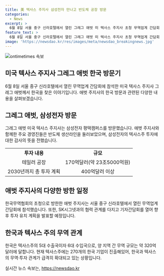 ```yaml
---
title: 美 텍사스 주지사 삼성전자 만나고 반도체 공장 방문
categories:
  - News
excerpt: >
  6월 8일 서울 중구 신라호텔에서 열린 그레그 애벗 미 텍사스 주지사 초청 무역업계 간담회에 참석한 그레그 애벗 미국 텍사스 주지사가 삼성전자 평택캠퍼스를 방문했다. 애벗 주지사는 삼성전자 투자에 감사의 뜻을 전하고, SK시그넷과의 협력도 이어졌다. 한국무역협회, 삼성전자 및 SK시그넷과의 협력 관계가 주목을 받고 있다. 애벗 주지사는 이어 기자간담회를 열어 텍사스주의 향후 투자 유치 계획을 발표할 예정이다. 텍사스와 한국 간의 무역 규모가 상당하며, 텍사스는 한국 기업들에게 매력적인 시장으로 인식되고 있다.
feature_text: >
  6월 8일 서울 중구 신라호텔에서 열린 그레그 애벗 미 텍사스 주지사 초청 무역업계 간담회에 참석한 그레그 애벗 미국 텍사스 주지사가 삼성전자 평택캠퍼스를 방문했다. 애벗 주지사는 삼성전자 투자에 감사의 뜻을 전하고, SK시그넷과의 협력도 이어졌다. 한국무역협회, 삼성전자 및 SK시그넷과의 협력 관계가 주목을 받고 있다. 애벗 주지사는 이어 기자간담회를 열어 텍사스주의 향후 투자 유치 계획을 발표할 예정이다. 텍사스와 한국 간의 무역 규모가 상당하며, 텍사스는 한국 기업들에게 매력적인 시장으로 인식되고 있다.
image: 'https://newsdao.kr/res/images/meta/newsdao_breakingnews.jpg'
---
```


<p><img src="https://newsdao.kr/res/images/meta/newsdao_breakingnews.jpg" alt="ontimetimes 속보" /></p>

<h2 data-ke-size="size26">미국 텍사스 주지사 그레그 애벗 한국 방문기</h2>

<p data-ke-size="size16">6월 8일 서울 중구 신라호텔에서 열린 무역업계 간담회에 참석한 미국 텍사스 주지사 그레그 애벗께서 한국을 찾은 이야기입니다. 애벗 주지사의 한국 방문과 관련된 다양한 내용을 살펴보겠습니다.</p>

<h2 data-ke-size="size24">그레그 애벗, 삼성전자 방문</h2>

<p data-ke-size="size16">그레그 애벗 미국 텍사스 주지사는 삼성전자 평택캠퍼스를 방문했습니다. 애벗 주지사와 함께한 주요 경영진들은 반도체 생산라인을 둘러보았으며, 삼성전자의 텍사스주 투자에 대한 감사의 뜻을 전했습니다.</p>

<table>
    <tr>
        <td style="text-align: center; height: 17px;"><b>투자 내용</b></td>
        <td style="text-align: center; height: 17px;"><b>규모</b></td>
    </tr>
    <tr>
        <td style="text-align: center; height: 17px;">테일러 공장</td>
        <td style="text-align: center; height: 17px;">170억달러(약 23조5000억원)</td>
    </tr>
    <tr>
        <td style="text-align: center; height: 17px;">2030년까지 총 투자 계획</td>
        <td style="text-align: center; height: 17px;">400억달러 이상</td>
    </tr>
</table>

<h2 data-ke-size="size24">애벗 주지사의 다양한 방한 일정</h2>

<p data-ke-size="size16">한국무역협회의 초청으로 방한한 애벗 주지사는 서울 중구 신라호텔에서 열린 무역업계 간담회에 참석했습니다. 또한, SK시그넷과의 협력 관계를 다지고 기자간담회를 열어 향후 투자 유치 계획을 발표할 예정입니다.</p>

<h2 data-ke-size="size24">한국과 텍사스 주의 무역 관계</h2>

<p data-ke-size="size16">한국은 텍사스주의 5대 수출국이자 6대 수입국으로, 양 지역 간 무역 규모는 약 320억달러에 달합니다. 현재 텍사스주에는 270개의 한국 기업이 진출해있어, 한국과 텍사스의 무역·투자 관계가 급격히 확대되고 있는 상황입니다.</p>
실시간 뉴스 속보는, <a href="https://newsdao.kr" rel="dofollow">https://newsdao.kr</a>


